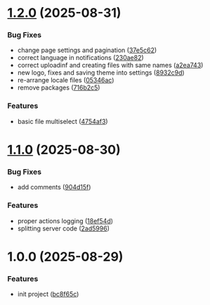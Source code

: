 # [1.2.0](https://github.com/gkalian/amuzing-file-browser/compare/v1.1.0...v1.2.0) (2025-08-31)


### Bug Fixes

* change page settings and pagination ([37e5c62](https://github.com/gkalian/amuzing-file-browser/commit/37e5c62fb380b79bfa3b3fd871365ac9c649e149))
* correct language in notifications ([230ae82](https://github.com/gkalian/amuzing-file-browser/commit/230ae826b92b039e2e98132dd0db297af06321ed))
* correct uploadinf and creating files with same names ([a2ea743](https://github.com/gkalian/amuzing-file-browser/commit/a2ea74304e8f16fb6ff768799b0f40266bc0cc40))
* new logo, fixes and saving theme into settings ([8932c9d](https://github.com/gkalian/amuzing-file-browser/commit/8932c9da9ace47ea538755db186f6a61d868c969))
* re-arrange locale files ([05346ac](https://github.com/gkalian/amuzing-file-browser/commit/05346ac06f3eb0dc1d807e5289f8cde9c54c8138))
* remove packages ([716b2c5](https://github.com/gkalian/amuzing-file-browser/commit/716b2c57ba8cd05816ce43cb65ade2acea77aff0))


### Features

* basic file multiselect ([4754af3](https://github.com/gkalian/amuzing-file-browser/commit/4754af3247d3497d2a9faf484d9aa1097f589546))

# [1.1.0](https://github.com/gkalian/amuzing-file-browser/compare/v1.0.0...v1.1.0) (2025-08-30)


### Bug Fixes

* add comments ([904d15f](https://github.com/gkalian/amuzing-file-browser/commit/904d15fe5655c19666aeaadf8f747369b3023b4e))


### Features

* proper actions logging ([18ef54d](https://github.com/gkalian/amuzing-file-browser/commit/18ef54d382b9585e3f530544dad63436891a0380))
* splitting server code ([2ad5996](https://github.com/gkalian/amuzing-file-browser/commit/2ad5996fcdf2379dbe1c8aaff0bc7708bea06b06))

# 1.0.0 (2025-08-29)


### Features

* init project ([bc8f65c](https://github.com/gkalian/amuzing-file-browser/commit/bc8f65c1b0a9582ab3a53904ee907a47b7e26511))
